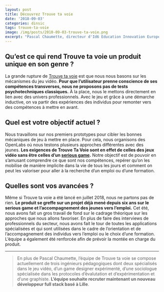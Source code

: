 ```yaml
---
layout: post
title: Découvrez Trouve ta voie
date: '2018-09-03'
categories: dinsic
tags: trouve-ta-voie
image: /img/posts/2010-09-03-trouve-ta-voie.png
excerpt: "Pascal Chaumette, directeur d'Id6 Education Innovation Europe, est responsable produit de la Startup d’État Trouve ta voie. Ce service à destination des jeunes décrocheurs accompagnés dans le secondaire vise à identifier leurs compétences pour aider à mieux les orienter ou trouver un métier, une filière ou une formation.\r"
---
```

## Qu’est ce qui rend Trouve ta voie un produit unique en son genre ?

La grande rupture de [Trouve ta voie](https://beta.gouv.fr/startup/trouve-ta-voie.html) est que nous nous basons sur les mécanismes du jeu vidéo. **Pour que l’utilisateur prenne conscience de ses compétences transverses, nous ne proposons pas de tests psychotechniques classiques.** À la place, nous le mettons directement en lien avec des univers professionnels. Avec le jeu et grâce à une démarche inductive, on va partir des expériences des individus pour remonter vers des compétences à mettre en avant.

## Quel est votre objectif actuel ?

Nous travaillons sur nos premiers prototypes pour cibler les bonnes mécaniques de jeu à mettre en place. Pour cela, nous organisons des OpenLabs où nous testons plusieurs approches différentes avec des jeunes. **Les exigences de Trouve Ta Voie sont en effet de celles des jeux vidéo sans être celles d’un [serious game](https://fr.wikipedia.org/wiki/Jeu_s%C3%A9rieux).** Notre objectif est de pouvoir en s’amusant comprendre ce que sont nos compétences, repérer qu’on les mobilise de manière implicite dans la vie de tous les jours et comment on peut les valoriser pour aller à la recherche d’un emploi ou d’une formation.

## Quelles sont vos avancées ?

Même si Trouve ta voie a été lancé en juillet 2018, nous ne partons pas de rien. **Le produit se greffe sur un projet déjà mené depuis six ans sur le serious game et l’accompagnement des jeunes vers l’emploi.** Cet été, nous avons fait un gros travail de fond sur le cadrage théorique sur les approches que nous allons favoriser. En plus de faire des interviews de professionnels du secteur, nous avons fait le tour de toutes les applications spécialisées et qui sont utilisées dans le cadre de l’orientation et de l’accompagnement des individus vers l’emploi ou le choix d’une formation. L’équipe a également été renforcée afin de prévoir la montée en charge du produit.

- - -

> En plus de Pascal Chaumette, l’équipe de Trouve ta voie se compose actuellement de trois ingénieurs pédagogiques dont deux spécialisés dans le jeu vidéo, d’un game designer expérimenté, d’une sociologue spécialisée dans les protocoles d’évalutation et d’expérimentation et d’une graphiste. **L’équipe souhaite recruter maintenant un nouveau développeur full stack basé à Lille**.
